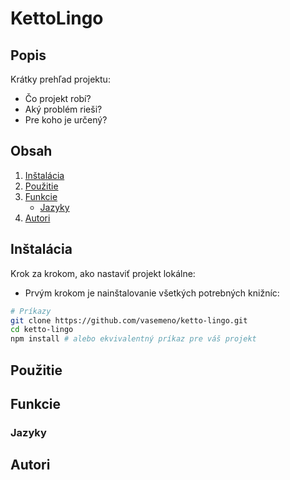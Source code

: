 # KettoLingo

## Popis
Krátky prehľad projektu:
- Čo projekt robí?
- Aký problém rieši?
- Pre koho je určený?

## Obsah
1. [Inštalácia](#inštalácia)
2. [Použitie](#použitie)
3. [Funkcie](#funkcie)
   - [Jazyky](#jazyky)
4. [Autori](#autori)

## Inštalácia
Krok za krokom, ako nastaviť projekt lokálne:

- Prvým krokom je nainštalovanie všetkých potrebných knižníc:

```bash
# Príkazy
git clone https://github.com/vasemeno/ketto-lingo.git
cd ketto-lingo
npm install # alebo ekvivalentný príkaz pre váš projekt
```

## Použitie

## Funkcie

### Jazyky

## Autori
